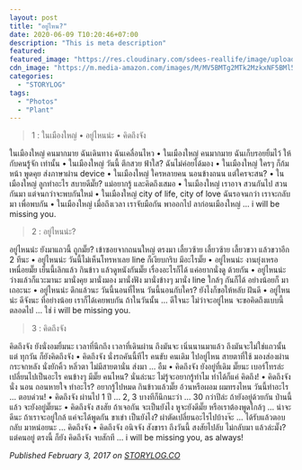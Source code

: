 ```yaml
---
layout: post
title: "อยู่ไหน?"
date: 2020-06-09 T10:20:46+07:00
description: "This is meta description"
featured:
featured_image: "https://res.cloudinary.com/sdees-reallife/image/upload/h_554,w_474,c_pad,b_rgb:c7ceea/v1590764087/IMG_1994.jpg"
cdn_image: "https://m.media-amazon.com/images/M/MV5BMTg2MTk2MzkxNF5BMl5BanBnXkFtZTYwNjg0NTk5.jpg"
categories:
  - "STORYLOG"
tags:
  - "Photos"
  - "Plant"
---
```

>1 : ในเมืองใหญ่ • อยู่ไหนน่ะ • คิดถึงจัง

ในเมืองใหญ่ คนมากมาย ฉันเดินทาง ฉันเคลื่อนไหว • ในเมืองใหญ่ คนมากมาย ฉันเก็บรอยยิ้มไว้ ให้กับคนรู้จัก เท่านั้น • ในเมืองใหญ่ วันนี้ ตึกสวย ฟ้าใส? ฉันไม่ค่อยได้มอง • ในเมืองใหญ่ ใครๆ ก็ก้มหน้า พูดคุย ส่งภาษาผ่าน device • ในเมืองใหญ่ ใครหลายคน นอนข้างถนน แต่ใครจะสน? • ในเมืองใหญ่ ลูกทำอะไร สบายดีมั๊ย? แม่อยากรู้ และคิดถึงเสมอ • ในเมืองใหญ่ เราอาจ สวนกันไป สวนกันมา แต่จนกว่าจะพบกันใหม่ • ในเมืองใหญ่ city of life, city of love ฉันรอจนกว่า เราจะกลับมา เพื่อพบกัน • ในเมืองใหญ่ เมื่อถึงเวลา เราจับมือกัน พาออกไป ลาก่อนเมืองใหญ่ ... i will be missing you.

> 2 : อยู่ไหนน่ะ?

อยู่ไหนน่ะ ยังมาแถวนี้ ถูกมั๊ย? เข้าซอยจากถนนใหญ่ ตรงมา เลี้ยวซ้าย เลี้ยวซ้าย เลี้ยวขวา แล้วขวาอีก 2 ทีนะ • อยู่ไหนน่ะ วันนี้ไม่เห็นโทรหาเลย line ก็เงียบกริบ มีอะไรมั๊ย • อยู่ไหนน่ะ งานยุ่งเหรอ เหนื่อยมั๊ย เย็นนี้เลิกแล้ว กินข้าว แล้วดูหนังกันมั๊ย เรื่องอะไรก็ได้ แค่อยากนั่งดู ด้วยกัน • อยู่ไหนน่ะ ว่างแล้วก็แวะมานะ มานั่งคุย มานั่งมอง มานั่งฟัง มานั่งข้างๆ มานั่ง line ใกล้ๆ กันก็ได้ อย่างน้อยก็ มาเถอะนะ • อยู่ไหนน่ะ ดึกแล้วนะ วันนี้นอนที่ไหน วันนี้นอนกับใคร? ยังไงก็ขอให้หลับ ฝันดี • อยู่ไหนน่ะ ดีจังนะ ที่อย่างน้อย เราก็ได้เคยพบกัน ถ้าในวันนั้น ... ดีใจนะ ไม่ว่าจะอยู่ไหน จะขอคิดถึงแบบนี้ตลอดไป ... ใช่ i will be missing you.

> 3 : คิดถึงจัง

คิดถึงจัง ยังนั่งอมยิ้มนะ เวลาที่นึกถึง เวลาที่เดินผ่าน ถึงมันจะ เนิ่นนานมาแล้ว ถึงมันจะไม่ใช่แถวนั้น แต่ ทุกวัน ก็ยังคิดถึงจัง • คิดถึงจัง นั่งรถคันนี้ทีไร คนขับ คนเดิม ไปอยู่ไหน สายตาที่ใช้ มองส่องผ่านกระจกหลัง นั่งยักคิ้ว หลิ่วตา ไม่มีสายตานั่น ส่งมา ... อืม • คิดถึงจัง ยังอยู่ที่เดิม มั๊ยนะ เบอร์โทรล่ะ เปลี่ยนไปเป็นอะไร คนข้างๆ มีมั๊ย คนไหน? นั่นล่ะนะ ไม่รู้จะอยากรู้ทำไม ทำได้ก็แค่ คิดถึง! • คิดถึงจัง นั่ง นอน ถอนหายใจ ทำอะไร? อยากรู้ไปหมด กินข้าวแล้วมั๊ย อ้วนหรือผอม ผมทรงไหน วันนี้ทำอะไร ... ตอบด่วน! • คิดถึงจัง ผ่านไป 1 ปี ... 2, 3 บางทีก็นึกนะว่า ... 30 กว่าปีล่ะ ถ้ายังอยู่ด้วยกัน ป่านนี้แล้ว จะยังอยู่มั๊ยนะ • คิดถึงจัง สงสัย ถ้าเจอกัน จะเป็นยังไง หูจะยังดีมั๊ย หรือเราต้องพูดใกล้ๆ ... น่าจะดีนะ ถ้าเราจะอยู่ใกล้ แค่จะได้พูดกัน ขาเข่า เป็นยังไง? ผ่าตัดเปลี่ยนอะไรไปบ้างจ๊ะ ... ได้รับแล้วตอบกลับ มาหน่อยนะ ... คิดถึงจัง • คิดถึงจัง อนิจจัง สังขารา ถึงวันนี้ สงสัยไปลับ ไม่กลับมา แล้วล่ะมั๊ง? แต่คนอยู่ ตรงนี้ ก็ยัง คิดถึงจัง จบสักที ... i will be missing you, as always!

*Published February 3, 2017 on [STORYLOG.CO](https://storylog.co/story/58943186084627237f48bfec)*

